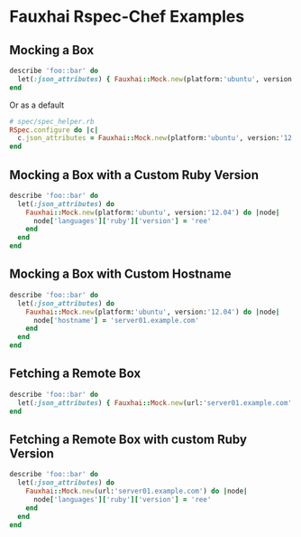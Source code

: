 Fauxhai Rspec-Chef Examples
===========================

Mocking a Box
-------------
```ruby
describe 'foo::bar' do
  let(:json_attributes) { Fauxhai::Mock.new(platform:'ubuntu', version:'12.04') }
end
```

Or as a default
```ruby
# spec/spec_helper.rb
RSpec.configure do |c|
  c.json_attributes = Fauxhai::Mock.new(platform:'ubuntu', version:'12.04')
end
```

Mocking a Box with a Custom Ruby Version
----------------------------------------
```ruby
describe 'foo::bar' do
  let(:json_attributes) do
    Fauxhai::Mock.new(platform:'ubuntu', version:'12.04') do |node|
      node['languages']['ruby']['version'] = 'ree'
    end
  end
end
```

Mocking a Box with Custom Hostname
----------------------------------
```ruby
describe 'foo::bar' do
  let(:json_attributes) do
    Fauxhai::Mock.new(platform:'ubuntu', version:'12.04') do |node|
      node['hostname'] = 'server01.example.com'
    end
  end
end
```

Fetching a Remote Box
---------------------
```ruby
describe 'foo::bar' do
  let(:json_attributes) { Fauxhai::Mock.new(url:'server01.example.com' }
end
```

Fetching a Remote Box with custom Ruby Version
----------------------------------------------
```ruby
describe 'foo::bar' do
  let(:json_attributes) do
    Fauxhai::Mock.new(url:'server01.example.com') do |node|
      node['languages']['ruby']['version'] = 'ree'
    end
  end
end
```
